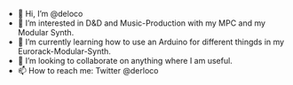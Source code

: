 - 👋 Hi, I’m @deloco
- 👀 I’m interested in D&D and Music-Production with my MPC and my Modular Synth.
- 🌱 I’m currently learning how to use an Arduino for different thingds in my Eurorack-Modular-Synth.
- 💞️ I’m looking to collaborate on anything where I am useful.
- 📫 How to reach me: Twitter @derloco

<!---
deloco/deloco is a ✨ special ✨ repository because its `README.md` (this file) appears on your GitHub profile.
You can click the Preview link to take a look at your changes.
--->
